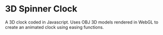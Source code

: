 # 3D Spinner Clock

A 3D clock coded in Javascript. Uses OBJ 3D models rendered in WebGL to create an animated clock using easing functions.
